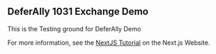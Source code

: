 ## DeferAlly 1031 Exchange Demo

This is the Testing ground for DeferAlly Demo

For more information, see the [NextJS Tutorial](https://nextjs.org/learn/dashboard-app) on the Next.js Website.
